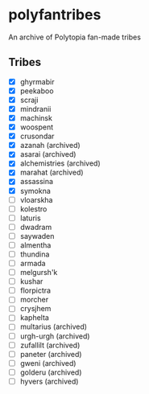 # polyfantribes
An archive of Polytopia fan-made tribes

## Tribes
 - [x] ghyrmabir
 - [x] peekaboo
 - [x] scraji
 - [x] mindranii
 - [x] machinsk
 - [x] woospent
 - [x] crusondar
 - [x] azanah (archived)
 - [x] asarai (archived)
 - [x] alchemistries (archived)
 - [x] marahat (archived)
 - [x] assassina
 - [x] symokna
 - [ ] vloarskha
 - [ ] kolestro
 - [ ] laturis
 - [ ] dwadram
 - [ ] saywaden
 - [ ] almentha
 - [ ] thundina
 - [ ] armada
 - [ ] melgursh'k
 - [ ] kushar
 - [ ] florpictra
 - [ ] morcher
 - [ ] crysjhem
 - [ ] kaphelta
 - [ ] multarius (archived)
 - [ ] urgh-urgh (archived)
 - [ ] zufallilt (archived)
 - [ ] paneter (archived)
 - [ ] gweni (archived)
 - [ ] golderu (archived)
 - [ ] hyvers (archived)
